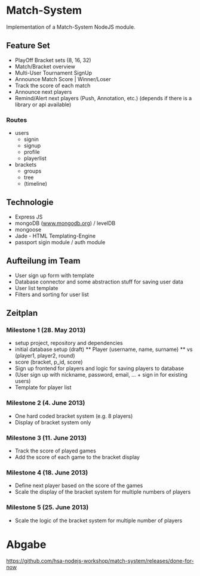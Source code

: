 # Match-System

Implementation of a Match-System NodeJS module.

##  Feature Set

* PlayOff Bracket sets (8, 16, 32)
* Match/Bracket overview
* Multi-User Tournament SignUp
* Announce Match Score | Winner/Loser
* Track the score of each match
* Announce next players
* Remind/Alert next players (Push, Annotation, etc.) (depends if there is a library or api available)

### Routes

* users
  * signin
  * signup
  * profile
  * playerlist
* brackets
  * groups
  * tree
  * (timeline)

## Technologie

* Express JS
* mongoDB (www.mongodb.org) / levelDB
* mongoose
* Jade - HTML Templating-Engine
* passport sigin module / auth module

## Aufteilung im Team

* User sign up form with template
* Database connector and some abstraction stuff for saving user data
* User list template
* Filters and sorting for user list

## Zeitplan

### Milestone 1 (28. May 2013)

* setup project, repository and dependencies
* initial database setup (draft)
** Player (username, name, surname)
** vs (player1, player2, round)
* score (bracket, p_id, score)
* Sign up frontend for players and logic for saving players to database
* (User sign up with nickname, password, email, … + sign in for existing users)
* Template for player list

### Milestone 2 (4. June 2013)

* One hard coded bracket system (e.g. 8 players)
* Display of bracket system only

### Milestone 3 (11. June 2013)

* Track the score of played games
* Add the score of each game to the bracket display

### Milestone 4 (18. June 2013)

* Define next player based on the score of the games
* Scale the display of the bracket system for multiple numbers of players

### Milestone 5 (25. June 2013)

* Scale the logic of the bracket system for multiple number of players


# Abgabe

https://github.com/hsa-nodejs-workshop/match-system/releases/done-for-now
